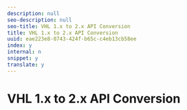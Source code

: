 ```yaml
---
description: null
seo-description: null
seo-title: VHL 1.x to 2.x API Conversion
title: VHL 1.x to 2.x API Conversion
uuid: eae223e8-0743-424f-b65c-c4eb13cb58ee
index: y
internal: n
snippet: y
translate: y
---
```


# VHL 1.x to 2.x API Conversion

